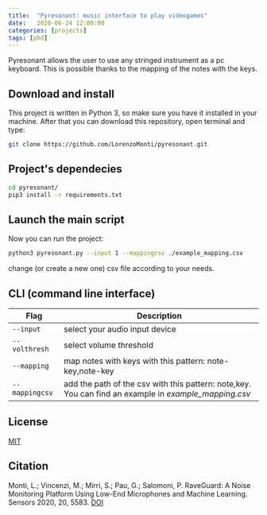 ```yaml
---
title:  "Pyresonant: music interface to play videogames"
date:   2020-06-24 12:00:00
categories: [projects]
tags: [phd]
---
```


Pyresonant allows the user to use any stringed instrument as a pc keyboard. This is possible thanks to the mapping of the notes with the keys.

## Download and install

This project is written in Python 3, so make sure you have it installed in your machine.
After that you can download this repository, open terminal and type:
```bash
git clone https://github.com/LorenzoMonti/pyresonant.git
```

## Project's dependecies

```bash
cd pyresonant/
pip3 install -r requirements.txt
```
## Launch the main script

Now you can run the project:

```bash
python3 pyresonant.py --input 1 --mappingcsv ./example_mapping.csv
```
change (or create a new one) csv file according to your needs.


## CLI (command line interface)

| Flag | Description |
| --- | --- |
| `--input` | select your audio input device  |
| `--volthresh` | select volume threshold |
| `--mapping` | map notes with keys with this pattern: note-key,note-key |
| `--mappingcsv` | add the path of the csv with this pattern: note,key. You can find an example in *example_mapping.csv* |

## License

[MIT](https://choosealicense.com/licenses/mit/)

## Citation

Monti, L.; Vincenzi, M.; Mirri, S.; Pau, G.; Salomoni, P. RaveGuard: A Noise Monitoring Platform Using Low-End Microphones and Machine Learning. Sensors 2020, 20, 5583. 
[DOI](https://doi.org/10.3390/s20195583)
